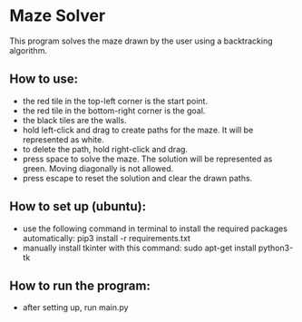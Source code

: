 # Maze Solver

This program solves the maze drawn by the user using a backtracking algorithm.

How to use:
- 
* the red tile in the top-left corner is the start point.
* the red tile in the bottom-right corner is the goal.
* the black tiles are the walls.
* hold left-click and drag to create paths for the maze. It will be represented as white.
* to delete the path, hold right-click and drag.
* press space to solve the maze. The solution will be represented as green. Moving diagonally is not allowed.
* press escape to reset the solution and clear the drawn paths.

How to set up (ubuntu):
-
* use the following command in terminal to install the required packages automatically: pip3 install -r requirements.txt
* manually install tkinter with this command: sudo apt-get install python3-tk

How to run the program:
-
* after setting up, run main.py